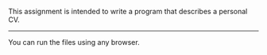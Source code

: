 This assignment is intended to write a program that describes a personal CV.

---------------------------------------------------------------------------------

You can run the files using any browser.